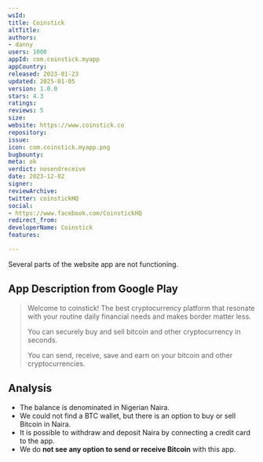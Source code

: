 ```yaml
---
wsId: 
title: Coinstick
altTitle: 
authors:
- danny
users: 1000
appId: com.coinstick.myapp
appCountry: 
released: 2023-01-23
updated: 2025-01-05
version: 1.0.0
stars: 4.3
ratings: 
reviews: 5
size: 
website: https://www.coinstick.co
repository: 
issue: 
icon: com.coinstick.myapp.png
bugbounty: 
meta: ok
verdict: nosendreceive
date: 2023-12-02
signer: 
reviewArchive: 
twitter: coinstickHQ
social:
- https://www.facebook.com/CoinstickHQ
redirect_from: 
developerName: Coinstick
features: 

---
```


Several parts of the website app are not functioning. 

## App Description from Google Play

  > Welcome to coinstick! The best cryptocurrency platform that resonate with your routine daily financial needs and makes border matter less.
  > 
  > You can securely buy and sell bitcoin and other cryptocurrency in seconds.
  >
  > You can send, receive, save and earn on your bitcoin and other cryptocurrencies.


## Analysis 

- The balance is denominated in Nigerian Naira. 
- We could not find a BTC wallet, but there is an option to buy or sell Bitcoin in Naira. 
- It is possible to withdraw and deposit Naira by connecting a credit card to the app. 
- We do **not see any option to send or receive Bitcoin** with this app.
